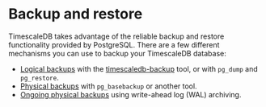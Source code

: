 # Backup and restore

TimescaleDB takes advantage of the reliable backup and restore functionality
provided by PostgreSQL. There are a few different mechanisms you can use to
backup your TimescaleDB database:
*   [Logical backups][logical-backups] with the [timescaledb-backup][timescaledb-backup] tool, or with `pg_dump` and `pg_restore`.
*   [Physical backups][physical-backups] with `pg_basebackup` or another tool.
*   [Ongoing physical backups][ongoing-physical-backups] using write-ahead log (WAL) archiving.


[timescaledb-backup]: /how-to-guides/backup-and-restore/timescaledb-backup
[physical-backups]: /how-to-guides/backup-and-restore/physical/
[ongoing-physical-backups]: /how-to-guides/backup-and-restore/docker-and-wale/
[logical-backups]: /how-to-guides/backup-and-restore/pg-dump-and-restore/
